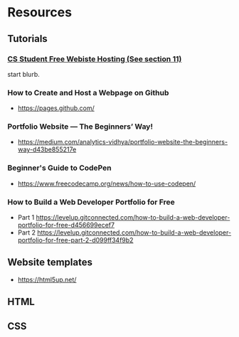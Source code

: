 
# Resources

## Tutorials

### [CS Student Free Webiste Hosting (See section 11)](https://www.cs.colostate.edu/~info/faq.html#11.01]CSU)
start blurb.


### How to Create and Host a Webpage on Github
* https://pages.github.com/


### Portfolio Website — The Beginners’ Way!
* https://medium.com/analytics-vidhya/portfolio-website-the-beginners-way-d43be855217e

### Beginner's Guide to CodePen
* https://www.freecodecamp.org/news/how-to-use-codepen/

### How to Build a Web Developer Portfolio for Free
* Part 1 https://levelup.gitconnected.com/how-to-build-a-web-developer-portfolio-for-free-d456699ecef7
* Part 2 https://levelup.gitconnected.com/how-to-build-a-web-developer-portfolio-for-free-part-2-d099ff34f9b2

## Website templates 

* https://html5up.net/

## HTML

## CSS
